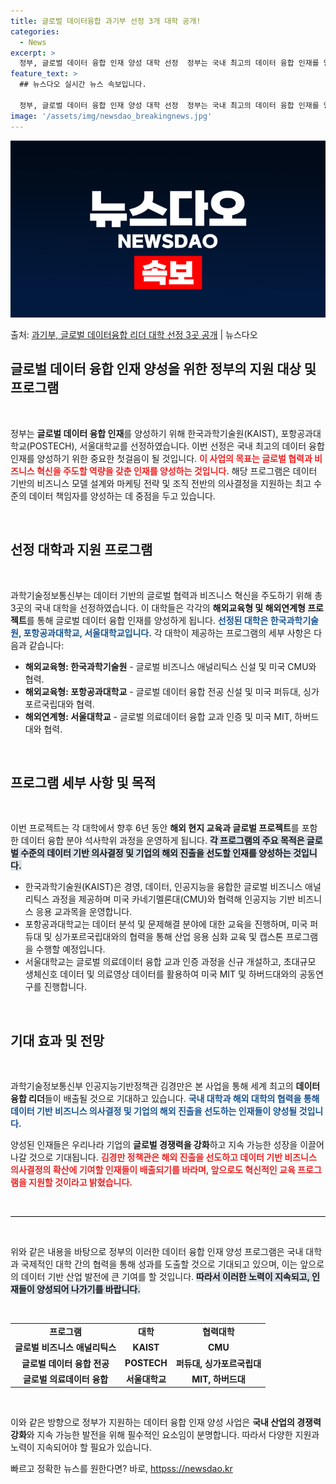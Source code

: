 ```yaml
---
title: 글로벌 데이터융합 과기부 선정 3개 대학 공개!
categories:
  - News
excerpt: >
  정부, 글로벌 데이터 융합 인재 양성 대학 선정  정부는 국내 최고의 데이터 융합 인재를 양성하기 위해 한국…
feature_text: >
  ## 뉴스다오 실시간 뉴스 속보입니다.

  정부, 글로벌 데이터 융합 인재 양성 대학 선정  정부는 국내 최고의 데이터 융합 인재를 양성하기 위해 한국…
image: '/assets/img/newsdao_breakingnews.jpg'
---
```


![뉴스다오 속보](/assets/img/newsdao_breakingnews.jpg)

<p>출처: <a href="httpss://newsdao.kr/4864" rel="dofollow">과기부, 글로벌 데이터융합 리더 대학 선정 3곳 공개</a> | 뉴스다오</p>

<h2 data-ke-size="size26">글로벌 데이터 융합 인재 양성을 위한 정부의 지원 대상 및 프로그램</h2>

<p data-ke-size="size16">&nbsp;</p>

정부는 **글로벌 데이터 융합 인재**를 양성하기 위해 한국과학기술원(KAIST), 포항공과대학교(POSTECH), 서울대학교를 선정하였습니다. 이번 선정은 국내 최고의 데이터 융합 인재를 양성하기 위한 중요한 첫걸음이 될 것입니다. <b><span style="color: #ee2323;">이 사업의 목표는 글로벌 협력과 비즈니스 혁신을 주도할 역량을 갖춘 인재를 양성하는 것입니다.</span></b> 해당 프로그램은 데이터 기반의 비즈니스 모델 설계와 마케팅 전략 및 조직 전반의 의사결정을 지원하는 최고 수준의 데이터 책임자를 양성하는 데 중점을 두고 있습니다.

<p data-ke-size="size16">&nbsp;</p>

<h2 data-ke-size="size26">선정 대학과 지원 프로그램</h2>

<p data-ke-size="size16">&nbsp;</p>

과학기술정보통신부는 데이터 기반의 글로벌 협력과 비즈니스 혁신을 주도하기 위해 총 3곳의 국내 대학을 선정하였습니다. 이 대학들은 각각의 **해외교육형 및 해외연계형 프로젝트**를 통해 글로벌 데이터 융합 인재를 양성하게 됩니다. <b><span style="color: #1a5490;">선정된 대학은 한국과학기술원, 포항공과대학교, 서울대학교입니다.</span></b> 각 대학이 제공하는 프로그램의 세부 사항은 다음과 같습니다: 

<ul>
  <li><b>해외교육형: 한국과학기술원</b> - 글로벌 비즈니스 애널리틱스 신설 및 미국 CMU와 협력. </li>
  <li><b>해외교육형: 포항공과대학교</b> - 글로벌 데이터 융합 전공 신설 및 미국 퍼듀대, 싱가포르국립대와 협력. </li>
  <li><b>해외연계형: 서울대학교</b> - 글로벌 의료데이터 융합 교과 인증 및 미국 MIT, 하버드대와 협력.</li>
</ul>

<p data-ke-size="size16">&nbsp;</p>

<h2 data-ke-size="size26">프로그램 세부 사항 및 목적</h2>

<p data-ke-size="size16">&nbsp;</p>

이번 프로젝트는 각 대학에서 향후 6년 동안 **해외 현지 교육과 글로벌 프로젝트**를 포함한 데이터 융합 분야 석사학위 과정을 운영하게 됩니다. <b><span style="background-color: #21538527;">각 프로그램의 주요 목적은 글로벌 수준의 데이터 기반 의사결정 및 기업의 해외 진출을 선도할 인재를 양성하는 것입니다.</span></b> 

- 한국과학기술원(KAIST)은 경영, 데이터, 인공지능을 융합한 글로벌 비즈니스 애널리틱스 과정을 제공하며 미국 카네기멜론대(CMU)와 협력해 인공지능 기반 비즈니스 응용 교과목을 운영합니다. 
- 포항공과대학교는 데이터 분석 및 문제해결 분야에 대한 교육을 진행하며, 미국 퍼듀대 및 싱가포르국립대와의 협력을 통해 산업 응용 심화 교육 및 캡스톤 프로그램을 수행할 예정입니다.
- 서울대학교는 글로벌 의료데이터 융합 교과 인증 과정을 신규 개설하고, 초대규모 생체신호 데이터 및 의료영상 데이터를 활용하여 미국 MIT 및 하버드대와의 공동연구를 진행합니다.

<p data-ke-size="size16">&nbsp;</p>

<h2 data-ke-size="size26">기대 효과 및 전망</h2>

<p data-ke-size="size16">&nbsp;</p>

과학기술정보통신부 인공지능기반정책관 김경만은 본 사업을 통해 세계 최고의 **데이터 융합 리더**들이 배출될 것으로 기대하고 있습니다. <b><span style="color: #1a5490;">국내 대학과 해외 대학의 협력을 통해 데이터 기반 비즈니스 의사결정 및 기업의 해외 진출을 선도하는 인재들이 양성될 것입니다.</span></b> 

양성된 인재들은 우리나라 기업의 **글로벌 경쟁력을 강화**하고 지속 가능한 성장을 이끌어 나갈 것으로 기대됩니다. <b><span style="color: #ee2323;">김경만 정책관은 해외 진출을 선도하고 데이터 기반 비즈니스 의사결정의 확산에 기여할 인재들이 배출되기를 바라며, 앞으로도 혁신적인 교육 프로그램을 지원할 것이라고 밝혔습니다.</span></b>

<p data-ke-size="size16">&nbsp;</p>

<hr style="border:none; height: 1px; background-color: #000;"/>

<p data-ke-size="size16">&nbsp;</p>

위와 같은 내용을 바탕으로 정부의 이러한 데이터 융합 인재 양성 프로그램은 국내 대학과 국제적인 대학 간의 협력을 통해 성과를 도출할 것으로 기대되고 있으며, 이는 앞으로의 데이터 기반 산업 발전에 큰 기여를 할 것입니다. <b><span style="background-color: #21538527;">따라서 이러한 노력이 지속되고, 인재들이 양성되어 나가기를 바랍니다.</span></b> 

<p data-ke-size="size16">&nbsp;</p>

<table style="width: 100%;">
  <tr>
    <td style="text-align: center; height: 17px;"><b>프로그램</b></td>
    <td style="text-align: center; height: 17px;"><b>대학</b></td>
    <td style="text-align: center; height: 17px;"><b>협력대학</b></td>
  </tr>
  <tr>
    <td style="text-align: center; height: 17px;"><b>글로벌 비즈니스 애널리틱스</b></td>
    <td style="text-align: center; height: 17px;"><b>KAIST</b></td>
    <td style="text-align: center; height: 17px;"><b>CMU</b></td>
  </tr>
  <tr>
    <td style="text-align: center; height: 17px;"><b>글로벌 데이터 융합 전공</b></td>
    <td style="text-align: center; height: 17px;"><b>POSTECH</b></td>
    <td style="text-align: center; height: 17px;"><b>퍼듀대, 싱가포르국립대</b></td>
  </tr>
  <tr>
    <td style="text-align: center; height: 17px;"><b>글로벌 의료데이터 융합</b></td>
    <td style="text-align: center; height: 17px;"><b>서울대학교</b></td>
    <td style="text-align: center; height: 17px;"><b>MIT, 하버드대</b></td>
  </tr>
</table>

<p data-ke-size="size16">&nbsp;</p>

이와 같은 방향으로 정부가 지원하는 데이터 융합 인재 양성 사업은 **국내 산업의 경쟁력 강화**와 지속 가능한 발전을 위해 필수적인 요소임이 분명합니다. 따라서 다양한 지원과 노력이 지속되어야 할 필요가 있습니다. 

빠르고 정확한 뉴스를 원한다면? 바로, <a href="httpss://newsdao.kr" rel="dofollow">httpss://newsdao.kr</a>


